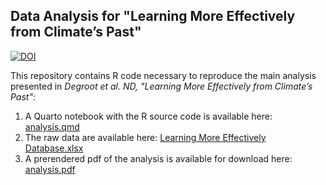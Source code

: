 ## Data Analysis for "Learning More Effectively from Climate’s Past"

[![DOI](https://zenodo.org/badge/nick-gauthier/.svg)](https://zenodo.org/badge/latestdoi/)

This repository contains R code necessary to reproduce the main analysis presented in *Degroot et al. ND, "Learning More Effectively from Climate’s Past"*:
1. A Quarto notebook with the R source code is available here: [analysis.qmd](analysis.qmd)
2. The raw data are available here: [Learning More Effectively Database.xlsx](Learning%20More%20Effectively%20Database.xlsx)
3. A prerendered pdf of the analysis is available for download here: [analysis.pdf](analysis.pdf)
